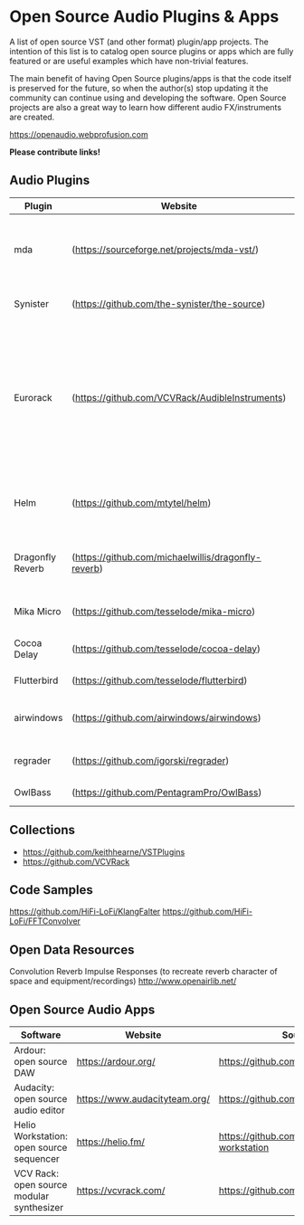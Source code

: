 
Open Source Audio Plugins & Apps
===================

A list of open source VST (and other format) plugin/app projects. The intention of this list is to catalog open source plugins or apps which are fully featured or are useful examples which have non-trivial features.

The main benefit of having Open Source plugins/apps is that the code itself is preserved for the future, so when the author(s) stop updating it the community can continue using and developing the software. Open Source projects are also a great way to learn how different audio FX/instruments are created.

https://openaudio.webprofusion.com

**Please contribute links!**

Audio Plugins
----------

| Plugin | Website | Description
| --- | --- |--- |
| mda | (https://sourceforge.net/projects/mda-vst/) | A collection of FX and virtual instruments for PC and Mac |
| Synister | (https://github.com/the-synister/the-source) | Subtractive software synth |
| Eurorack | (https://github.com/VCVRack/AudibleInstruments) | A diverse set of physical modeling sources, organic processors, wavetable oscillators, waveshapers, granular synthesizers, and utility modules |
| Helm | (https://github.com/mtytel/helm) | a free polyphonic synth with lots of modulation |
| Dragonfly Reverb | (https://github.com/michaelwillis/dragonfly-reverb) | A free hall-style reverb based on freeverb3 algorithms |
| Mika Micro | (https://github.com/tesselode/mika-micro) | A simple subtractive synth plugin
| Cocoa Delay | (https://github.com/tesselode/cocoa-delay) | Warm and lively delay plugin
| Flutterbird | (https://github.com/tesselode/flutterbird) | Simple pitch fluctuation
| airwindows | (https://github.com/airwindows/airwindows) | Various small and experimental effect plugins
| regrader | (https://github.com/igorski/regrader) | A degenerative delay plugin
| OwlBass | (https://github.com/PentagramPro/OwlBass) | Additive bass synth |

Collections
-----------

* https://github.com/keithhearne/VSTPlugins
* https://github.com/VCVRack

Code Samples
-----------

https://github.com/HiFi-LoFi/KlangFalter
https://github.com/HiFi-LoFi/FFTConvolver

Open Data Resources
-------------------

Convolution Reverb Impulse Responses (to recreate reverb character of space and equipment/recordings)
http://www.openairlib.net/

Open Source Audio Apps
----------------------

| Software | Website | Source |
| --- | --- | --- |
| Ardour: open source DAW | https://ardour.org/ | https://github.com/Ardour/ardour |
| Audacity: open source audio editor | https://www.audacityteam.org/ | https://github.com/audacity/audacity |
| Helio Workstation: open source sequencer | https://helio.fm/ | https://github.com/helio-fm/helio-workstation |
| VCV Rack: open source modular synthesizer | https://vcvrack.com/ | https://github.com/VCVRack/Rack |

